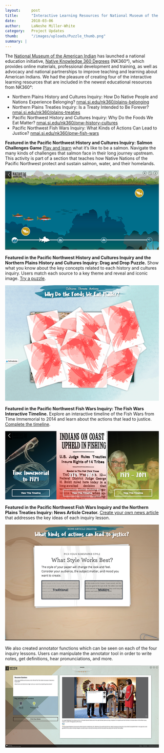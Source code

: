 ```yaml
---
layout:     post
title:      "Interactive Learning Resources for National Museum of the American Indian Launched"
date:       2018-03-06
author:     LaNeshe Miller-White
category:   Project Updates
thumb:      "/images/uploads/Puzzle_thumb.png"
summary: |
---
```


The [National Museum of the American Indian](http://nmai.si.edu/) has launched a national education initiative, [Native Knowledge 360 Degrees](http://nmai.si.edu/nk360) (NK360°), which provides online materials, professional development and training, as well as advocacy and national partnerships to improve teaching and learning about American Indians.
We had the pleasure of creating four of the interactive learning resources that are included in the newest educational resources from NK360°:  

* Northern Plains History and Cultures Inquiry: How Do Native People and Nations Experience Belonging? [nmai.si.edu/nk360/plains-belonging](http://nmai.si.edu/nk360/plains-belonging)
* Northern Plains Treaties Inquiry: Is a Treaty Intended to Be Forever? [nmai.si.edu/nk360/plains-treaties](http://nmai.si.edu/nk360/plains-treaties)
* Pacific Northwest History and Cultures Inquiry: Why Do the Foods We Eat Matter? [nmai.si.edu/nk360/pnw-history-cultures](http://nmai.si.edu/nk360/pnw-history-cultures)
* Pacific Northwest Fish Wars Inquiry: What Kinds of Actions Can Lead to Justice? [nmai.si.edu/nk360/pnw-fish-wars](http://nmai.si.edu/nk360/pnw-fish-wars)

**Featured in the Pacific Northwest History and Cultures Inquiry: Salmon Challenges Game**
[Play and learn](http://nmai.si.edu/nk360/pnw-history-culture/pnw1-salmon/index.html) what it’s like to be a salmon. Navigate the many kinds of challenges that salmon face in their long journey upstream. This activity is part of a section that teaches how Native Nations of the Pacific Northwest protect and sustain salmon, water, and their homelands.

![Salmon Challenge](/images/uploads/2018-03-SalmonChallenge.png)

**Featured in the Pacific Northwest History and Cultures Inquiry and the Northern Plains History and Cultures Inquiry: Drag and Drop Puzzle.** 
Show what you know about the key concepts related to each history and cultures inquiry.  Users  match each source to a key theme and reveal and iconic image. [Try a  puzzle](http://nmai.si.edu/nk360/pnw-history-culture/pnw1-puzzle/index.html).

![Puzzle](/images/uploads/2018-02-puzzlePuzzle.png)

**Featured in the Pacific Northwest Fish Wars Inquiry: The Fish Wars Interactive Timeline.**
Explore an interactive timeline of the Fish Wars from Time Immemorial to 2014 and learn about the actions that lead to justice. [Complete the timeline](http://nmai.si.edu/nk360/pnw-fish-wars/pnw2-timeline/index.html?era=4).

![Timeline](/images/uploads/2018-03-nmai-Timeline.png)

**Featured in the Pacific Northwest Fish Wars Inquiry and the Northern Plains Treaties Inquiry: News Article Creator.**
[Create your own news article](http://nmai.si.edu/nk360/pnw-fish-wars/pnw2-news/index.html) that addresses the key ideas of each inquiry lesson.

![News Article](/images/uploads/2018-03-NewsArticle.png)

We also created annotator functions which can be seen on each of the four inquiry lessons. Users can manipulate the annotator tool in order to write notes, get definitions, hear pronunciations, and more. 

![Annotator](/images/uploads/2018-03-Annotator.png)
